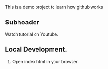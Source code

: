 This is a demo project to learn how github works

## Subheader

Watch tutorial on Youtube.

## Local Development.

1. Open index.html in your browser. 